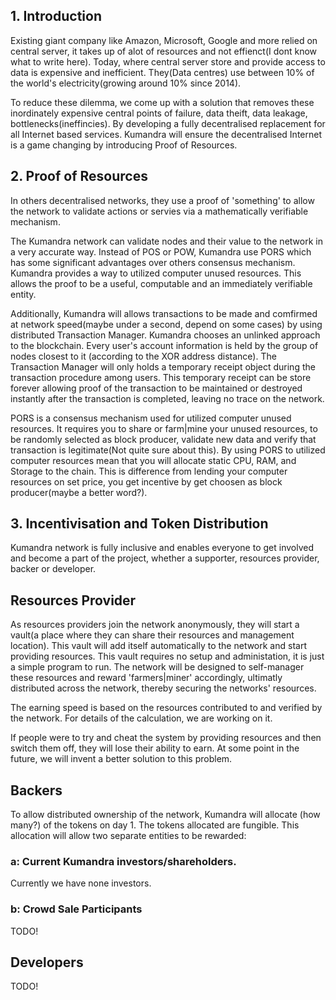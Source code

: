 ## 1. Introduction

Existing giant company like Amazon, Microsoft, Google and more relied on central server, it takes up of alot of
resources and not effienct(I dont know what to write here).
Today, where central server store and provide access to data is expensive and inefficient. They(Data centres) use between 10% of the world's electricity(growing around 10% since 2014).

To reduce these dilemma, we come up with a solution that removes these inordinately expensive central points of
failure, data theift, data leakage, bottlenecks(ineffincies). By developing a fully decentralised replacement
for all Internet based services. Kumandra will ensure the decentralised Internet is a game changing by introducing
Proof of Resources.


## 2. Proof of Resources

In others decentralised networks, they use a proof of 'something' to allow the network to validate actions or servies via a  mathematically verifiable mechanism.

The Kumandra network can validate nodes and their value to the network in a very accurate way. Instead of POS or POW,
Kumandra use PORS which has some significant advantages over others consensus mechanism. Kumandra provides a way to utilized
computer unused resources. This allows the proof to be a useful, computable and an immediately verifiable entity.

Additionally, Kumandra will allows transactions to be made and comfirmed at network speed(maybe under a second, depend on some cases) by using distributed Transaction Manager. Kumandra chooses an unlinked approach to the blockchain. Every user's account
information is held by the group of nodes closest to it (according to the XOR address distance). The Transaction Manager will
only holds a temporary receipt object during the transaction procedure among users. This temporary receipt can be store
forever allowing proof of the transaction to be maintained or destroyed instantly after the transaction is completed, leaving
no trace on the network.

PORS is a consensus mechanism used for utilized computer unused resources. It requires you to share or farm|mine your unused resources, to be randomly selected as block producer, validate new data and verify that transaction is legitimate(Not quite sure about this). By using PORS to utilized computer resources mean that you will allocate static CPU, RAM, and Storage to the chain. This is difference from lending your computer resources on set price, you get incentive by get choosen as block producer(maybe a better word?).


## 3. Incentivisation and Token Distribution

Kumandra network is fully inclusive and enables everyone to get involved and become a part of the project, whether a supporter, resources provider, backer or developer.

## Resources Provider

As resources providers join the network anonymously, they will start a vault(a place where they can share their resources and management location). This vault will add itself automatically to the network and start providing resources. This vault requires
no setup and administation, it is just a simple program to run. The network will be designed to self-manager these resources
and reward 'farmers|miner' accordingly, ultimatly distributed across the network, thereby securing the networks' resources.

The earning speed is based on the resources contributed to and verified by the network. For details of the calculation, we are
working on it.

If people were to try and cheat the system by providing resources and then switch them off, they will lose their ability to
earn. At some point in the future, we will invent a better solution to this problem.

## Backers

To allow distributed ownership of the network, Kumandra will allocate (how many?) of the tokens on day 1. The tokens allocated
are fungible. This allocation will allow two separate entities to be rewarded:

### a: Current Kumandra investors/shareholders.

Currently we have none investors.

### b: Crowd Sale Participants

TODO!

## Developers

TODO!
